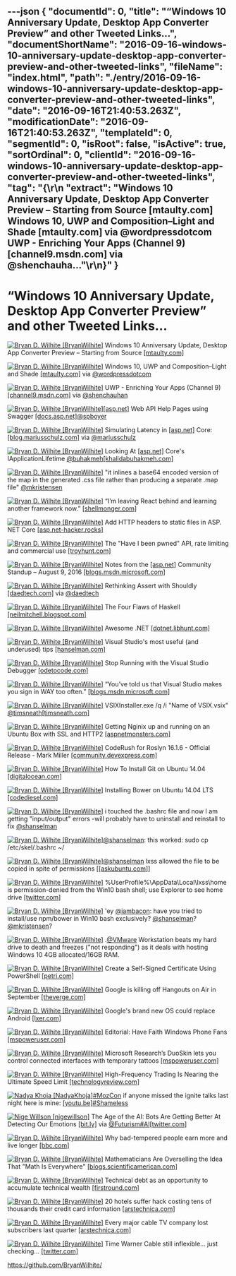 ---json
{
  "documentId": 0,
  "title": "“Windows 10 Anniversary Update, Desktop App Converter Preview” and other Tweeted Links…",
  "documentShortName": "2016-09-16-windows-10-anniversary-update-desktop-app-converter-preview-and-other-tweeted-links",
  "fileName": "index.html",
  "path": "./entry/2016-09-16-windows-10-anniversary-update-desktop-app-converter-preview-and-other-tweeted-links",
  "date": "2016-09-16T21:40:53.263Z",
  "modificationDate": "2016-09-16T21:40:53.263Z",
  "templateId": 0,
  "segmentId": 0,
  "isRoot": false,
  "isActive": true,
  "sortOrdinal": 0,
  "clientId": "2016-09-16-windows-10-anniversary-update-desktop-app-converter-preview-and-other-tweeted-links",
  "tag": "{\r\n  \"extract\": \"Windows 10 Anniversary Update, Desktop App Converter Preview – Starting from Source [mtaulty.com] Windows 10, UWP and Composition–Light and Shade [mtaulty.com] via @wordpressdotcom UWP - Enriching Your Apps (Channel 9) [channel9.msdn.com] via @shenchauha...\"\r\n}"
}
---

# “Windows 10 Anniversary Update, Desktop App Converter Preview” and other Tweeted Links…

[<img alt="Bryan D. Wilhite [BryanWilhite]" src="https://songhay.blob.core.windows.net/shared-social-twitter/BryanWilhite.jpeg">](http://songhayblog.azurewebsites.net/ "Bryan D. Wilhite [BryanWilhite]") Windows 10 Anniversary Update, Desktop App Converter Preview – Starting from Source [[mtaulty.com]](https://mtaulty.com/2016/08/12/windows-10-anniversary-update-desktop-app-converter-preview-starting-from-source/)

[<img alt="Bryan D. Wilhite [BryanWilhite]" src="https://songhay.blob.core.windows.net/shared-social-twitter/BryanWilhite.jpeg">](http://songhayblog.azurewebsites.net/ "Bryan D. Wilhite [BryanWilhite]") Windows 10, UWP and Composition–Light and Shade [[mtaulty.com]](https://mtaulty.com/2016/08/10/windows-10-uwp-and-composition-light-and-shade/) via [@wordpressdotcom](http://twitter.com/wordpressdotcom)

[<img alt="Bryan D. Wilhite [BryanWilhite]" src="https://songhay.blob.core.windows.net/shared-social-twitter/BryanWilhite.jpeg">](http://songhayblog.azurewebsites.net/ "Bryan D. Wilhite [BryanWilhite]") UWP - Enriching Your Apps (Channel 9) [[channel9.msdn.com]](https://channel9.msdn.com/Events/Build/Build-Tour-2016-Toronto/UWP-Enriching-Your-App) via [@shenchauhan](http://twitter.com/shenchauhan)

[<img alt="Bryan D. Wilhite [BryanWilhite]" src="https://songhay.blob.core.windows.net/shared-social-twitter/BryanWilhite.jpeg">](http://songhayblog.azurewebsites.net/ "Bryan D. Wilhite [BryanWilhite]")[[asp.net]](http://ASP.NET) Web API Help Pages using Swagger [[docs.asp.net]](https://docs.asp.net/en/latest/tutorials/web-api-help-pages-using-swagger.html#asp-net-web-api-help-pages-using-swagger)[@spboyer](http://twitter.com/spboyer)

[<img alt="Bryan D. Wilhite [BryanWilhite]" src="https://songhay.blob.core.windows.net/shared-social-twitter/BryanWilhite.jpeg">](http://songhayblog.azurewebsites.net/ "Bryan D. Wilhite [BryanWilhite]") Simulating Latency in [[asp.net]](http://ASP.NET) Core: [[blog.mariusschulz.com]](https://blog.mariusschulz.com/2016/08/06/simulating-latency-in-asp-net-core) via [@mariusschulz](http://twitter.com/mariusschulz)

[<img alt="Bryan D. Wilhite [BryanWilhite]" src="https://songhay.blob.core.windows.net/shared-social-twitter/BryanWilhite.jpeg">](http://songhayblog.azurewebsites.net/ "Bryan D. Wilhite [BryanWilhite]") Looking At [[asp.net]](http://ASP.NET) Core's IApplicationLifetime [@buhakmeh](http://twitter.com/buhakmeh)[[khalidabuhakmeh.com]](http://www.khalidabuhakmeh.com/looking-at-asp-net-cores-iapplicationlifetime)

[<img alt="Bryan D. Wilhite [BryanWilhite]" src="https://songhay.blob.core.windows.net/shared-social-twitter/BryanWilhite.jpeg">](http://songhayblog.azurewebsites.net/ "Bryan D. Wilhite [BryanWilhite]") "it inlines a base64 encoded version of the map in the generated .css file rather than producing a separate .map file" [@mkristensen](http://twitter.com/mkristensen)

[<img alt="Bryan D. Wilhite [BryanWilhite]" src="https://songhay.blob.core.windows.net/shared-social-twitter/BryanWilhite.jpeg">](http://songhayblog.azurewebsites.net/ "Bryan D. Wilhite [BryanWilhite]") “I’m leaving React behind and learning another framework now.” [[shellmonger.com]](https://shellmonger.com/2016/08/14/why-im-leaving-react-behind/)

[<img alt="Bryan D. Wilhite [BryanWilhite]" src="https://songhay.blob.core.windows.net/shared-social-twitter/BryanWilhite.jpeg">](http://songhayblog.azurewebsites.net/ "Bryan D. Wilhite [BryanWilhite]") Add HTTP headers to static files in ASP.​NET Core [[asp.net-hacker.rocks]](http://asp.net-hacker.rocks/2016/08/04/add-http-header-to-static-files-in-aspnetcore.html)

[<img alt="Bryan D. Wilhite [BryanWilhite]" src="https://songhay.blob.core.windows.net/shared-social-twitter/BryanWilhite.jpeg">](http://songhayblog.azurewebsites.net/ "Bryan D. Wilhite [BryanWilhite]") The "Have I been pwned" API, rate limiting and commercial use [[troyhunt.com]](https://www.troyhunt.com/the-have-i-been-pwned-api-rate-limiting-and-commercial-use/)

[<img alt="Bryan D. Wilhite [BryanWilhite]" src="https://songhay.blob.core.windows.net/shared-social-twitter/BryanWilhite.jpeg">](http://songhayblog.azurewebsites.net/ "Bryan D. Wilhite [BryanWilhite]") Notes from the [[asp.net]](http://ASP.NET) Community Standup – August 9, 2016 [[blogs.msdn.microsoft.com]](https://blogs.msdn.microsoft.com/webdev/2016/08/10/notes-from-the-asp-net-community-standup-august-9-2016/)

[<img alt="Bryan D. Wilhite [BryanWilhite]" src="https://songhay.blob.core.windows.net/shared-social-twitter/BryanWilhite.jpeg">](http://songhayblog.azurewebsites.net/ "Bryan D. Wilhite [BryanWilhite]") Rethinking Assert with Shouldly [[daedtech.com]](http://www.daedtech.com/rethinking-assert-with-shouldly/) via [@daedtech](http://twitter.com/daedtech)

[<img alt="Bryan D. Wilhite [BryanWilhite]" src="https://songhay.blob.core.windows.net/shared-social-twitter/BryanWilhite.jpeg">](http://songhayblog.azurewebsites.net/ "Bryan D. Wilhite [BryanWilhite]") The Four Flaws of Haskell [[neilmitchell.blogspot.com]](http://neilmitchell.blogspot.com/2016/08/the-four-flaws-of-haskell.html)

[<img alt="Bryan D. Wilhite [BryanWilhite]" src="https://songhay.blob.core.windows.net/shared-social-twitter/BryanWilhite.jpeg">](http://songhayblog.azurewebsites.net/ "Bryan D. Wilhite [BryanWilhite]") Awesome .NET [[dotnet.libhunt.com]](https://dotnet.libhunt.com/)

[<img alt="Bryan D. Wilhite [BryanWilhite]" src="https://songhay.blob.core.windows.net/shared-social-twitter/BryanWilhite.jpeg">](http://songhayblog.azurewebsites.net/ "Bryan D. Wilhite [BryanWilhite]") Visual Studio's most useful (and underused) tips [[hanselman.com]](http://www.hanselman.com/blog/VisualStudiosMostUsefulAndUnderusedTips.aspx)

[<img alt="Bryan D. Wilhite [BryanWilhite]" src="https://songhay.blob.core.windows.net/shared-social-twitter/BryanWilhite.jpeg">](http://songhayblog.azurewebsites.net/ "Bryan D. Wilhite [BryanWilhite]") Stop Running with the Visual Studio Debugger [[odetocode.com]](http://odetocode.com/blogs/scott/archive/2016/08/16/stop-running-with-the-visual-studio-debugger.aspx)

[<img alt="Bryan D. Wilhite [BryanWilhite]" src="https://songhay.blob.core.windows.net/shared-social-twitter/BryanWilhite.jpeg">](http://songhayblog.azurewebsites.net/ "Bryan D. Wilhite [BryanWilhite]") “You’ve told us that Visual Studio makes you sign in WAY too often.” [[blogs.msdn.microsoft.com]](https://blogs.msdn.microsoft.com/visualstudio/2016/08/15/fewer-visual-studio-sign-in-prompts/)

[<img alt="Bryan D. Wilhite [BryanWilhite]" src="https://songhay.blob.core.windows.net/shared-social-twitter/BryanWilhite.jpeg">](http://songhayblog.azurewebsites.net/ "Bryan D. Wilhite [BryanWilhite]") VSIXInstaller.exe /q /i "Name of VSIX.vsix" [@timsneath](http://twitter.com/timsneath)[[timsneath.com]](http://timsneath.com/visual-studio-2015-installation-options/)

[<img alt="Bryan D. Wilhite [BryanWilhite]" src="https://songhay.blob.core.windows.net/shared-social-twitter/BryanWilhite.jpeg">](http://songhayblog.azurewebsites.net/ "Bryan D. Wilhite [BryanWilhite]") Getting Nginix up and running on an Ubuntu Box with SSL and HTTP2 [[aspnetmonsters.com]](http://aspnetmonsters.com/2016/08/2016-08-07-nginx2/#)

[<img alt="Bryan D. Wilhite [BryanWilhite]" src="https://songhay.blob.core.windows.net/shared-social-twitter/BryanWilhite.jpeg">](http://songhayblog.azurewebsites.net/ "Bryan D. Wilhite [BryanWilhite]") CodeRush for Roslyn 16.1.6 - Official Release - Mark Miller [[community.devexpress.com]](https://community.devexpress.com/blogs/markmiller/archive/2016/08/10/coderush-for-roslyn-16-1-final-release-is-here.aspx)

[<img alt="Bryan D. Wilhite [BryanWilhite]" src="https://songhay.blob.core.windows.net/shared-social-twitter/BryanWilhite.jpeg">](http://songhayblog.azurewebsites.net/ "Bryan D. Wilhite [BryanWilhite]") How To Install Git on Ubuntu 14.04 [[digitalocean.com]](https://www.digitalocean.com/community/tutorials/how-to-install-git-on-ubuntu-14-04#how-to-set-up-git)

[<img alt="Bryan D. Wilhite [BryanWilhite]" src="https://songhay.blob.core.windows.net/shared-social-twitter/BryanWilhite.jpeg">](http://songhayblog.azurewebsites.net/ "Bryan D. Wilhite [BryanWilhite]") Installing Bower on Ubuntu 14.04 LTS [[codediesel.com]](http://www.codediesel.com/javascript/installing-bower-on-ubuntu-14-04-lts/)

[<img alt="Bryan D. Wilhite [BryanWilhite]" src="https://songhay.blob.core.windows.net/shared-social-twitter/BryanWilhite.jpeg">](http://songhayblog.azurewebsites.net/ "Bryan D. Wilhite [BryanWilhite]") i touched the .bashrc file and now I am getting "input/output" errors -will probably have to uninstall and reinstall to fix [@shanselman](http://twitter.com/shanselman)

[<img alt="Bryan D. Wilhite [BryanWilhite]" src="https://songhay.blob.core.windows.net/shared-social-twitter/BryanWilhite.jpeg">](http://songhayblog.azurewebsites.net/ "Bryan D. Wilhite [BryanWilhite]")[@shanselman](http://twitter.com/shanselman): this worked: sudo cp /etc/skel/.bashrc ~/

[<img alt="Bryan D. Wilhite [BryanWilhite]" src="https://songhay.blob.core.windows.net/shared-social-twitter/BryanWilhite.jpeg">](http://songhayblog.azurewebsites.net/ "Bryan D. Wilhite [BryanWilhite]")[@shanselman](http://twitter.com/shanselman) lxss allowed the file to be copied in spite of permissions [[[askubuntu.com]](http://askubuntu.com/questions/404424/how-do-i-restore-bashrc-to-its-default)]

[<img alt="Bryan D. Wilhite [BryanWilhite]" src="https://songhay.blob.core.windows.net/shared-social-twitter/BryanWilhite.jpeg">](http://songhayblog.azurewebsites.net/ "Bryan D. Wilhite [BryanWilhite]") %UserProfile%\AppData\Local\lxss\home is permission-denied from the Win10 bash shell; use Explorer to see home drive [[twitter.com]](http://twitter.com/BryanWilhite/status/763587424228212737/photo/1)

[<img alt="Bryan D. Wilhite [BryanWilhite]" src="https://songhay.blob.core.windows.net/shared-social-twitter/BryanWilhite.jpeg">](http://songhayblog.azurewebsites.net/ "Bryan D. Wilhite [BryanWilhite]") 'ey [@iambacon](http://twitter.com/iambacon): have you tried to install/use npm/bower in Win10 bash exclusively? [@shanselman](http://twitter.com/shanselman)? [@mkristensen](http://twitter.com/mkristensen)?

[<img alt="Bryan D. Wilhite [BryanWilhite]" src="https://songhay.blob.core.windows.net/shared-social-twitter/BryanWilhite.jpeg">](http://songhayblog.azurewebsites.net/ "Bryan D. Wilhite [BryanWilhite]") .[@VMware](http://twitter.com/VMware) Workstation beats my hard drive to death and freezes ("not responding") as it deals with hosting Windows 10 4GB allocated/16GB RAM.

[<img alt="Bryan D. Wilhite [BryanWilhite]" src="https://songhay.blob.core.windows.net/shared-social-twitter/BryanWilhite.jpeg">](http://songhayblog.azurewebsites.net/ "Bryan D. Wilhite [BryanWilhite]") Create a Self-Signed Certificate Using PowerShell [[petri.com]](https://www.petri.com/create-self-signed-certificate-using-powershell)

[<img alt="Bryan D. Wilhite [BryanWilhite]" src="https://songhay.blob.core.windows.net/shared-social-twitter/BryanWilhite.jpeg">](http://songhayblog.azurewebsites.net/ "Bryan D. Wilhite [BryanWilhite]") Google is killing off Hangouts on Air in September [[theverge.com]](http://www.theverge.com/2016/8/15/12490666/google-hangouts-on-air-september-youtube-live)

[<img alt="Bryan D. Wilhite [BryanWilhite]" src="https://songhay.blob.core.windows.net/shared-social-twitter/BryanWilhite.jpeg">](http://songhayblog.azurewebsites.net/ "Bryan D. Wilhite [BryanWilhite]") Google's brand new OS could replace Android [[lxer.com]](http://lxer.com/module/newswire/ext_link.php?rid=232808)

[<img alt="Bryan D. Wilhite [BryanWilhite]" src="https://songhay.blob.core.windows.net/shared-social-twitter/BryanWilhite.jpeg">](http://songhayblog.azurewebsites.net/ "Bryan D. Wilhite [BryanWilhite]") Editorial: Have Faith Windows Phone Fans [[mspoweruser.com]](http://mspoweruser.com/editorial-keep-the-faith-windows-phone-fans/)

[<img alt="Bryan D. Wilhite [BryanWilhite]" src="https://songhay.blob.core.windows.net/shared-social-twitter/BryanWilhite.jpeg">](http://songhayblog.azurewebsites.net/ "Bryan D. Wilhite [BryanWilhite]") Microsoft Research’s DuoSkin lets you control connected interfaces with temporary tattoos [[mspoweruser.com]](http://mspoweruser.com/microsoft-researchs-duoskin-lets-control-connected-interfaces-temporary-tattoos/)

[<img alt="Bryan D. Wilhite [BryanWilhite]" src="https://songhay.blob.core.windows.net/shared-social-twitter/BryanWilhite.jpeg">](http://songhayblog.azurewebsites.net/ "Bryan D. Wilhite [BryanWilhite]") High-Frequency Trading Is Nearing the Ultimate Speed Limit [[technologyreview.com]](https://www.technologyreview.com/s/602135/high-frequency-trading-is-nearing-the-ultimate-speed-limit/)

[<img alt="Nadya Khoja [NadyaKhoja]" src="https://songhay.blob.core.windows.net/shared-social-twitter/NadyaKhoja.jpg">](http://www.venngage.com/ "Nadya Khoja [NadyaKhoja]")[#MozCon](http://twitter.com/search?q=%23MozCon) if anyone missed the ignite talks last night here is mine: [[youtu.be]](https://youtu.be/t6YmLansDnI)[#Shameless](http://twitter.com/search?q=%23Shameless)

[<img alt="Nige Willson [nigewillson]" src="https://songhay.blob.core.windows.net/shared-social-twitter/nigewillson.jpg">](http://uk.linkedin.com/in/nigelwillson "Nige Willson [nigewillson]") The Age of the AI: Bots Are Getting Better At Detecting Our Emotions [[bit.ly]](http://bit.ly/2cMoJaL) via [@Futurism](http://twitter.com/Futurism)[#AI](http://twitter.com/search?q=%23AI)[[twitter.com]](https://twitter.com/nigewillson/status/776693367468163076/photo/1)

[<img alt="Bryan D. Wilhite [BryanWilhite]" src="https://songhay.blob.core.windows.net/shared-social-twitter/BryanWilhite.jpeg">](http://songhayblog.azurewebsites.net/ "Bryan D. Wilhite [BryanWilhite]") Why bad-tempered people earn more and live longer [[bbc.com]](http://www.bbc.com/future/story/20160809-why-it-pays-to-be-grumpy-and-bad-tempered)

[<img alt="Bryan D. Wilhite [BryanWilhite]" src="https://songhay.blob.core.windows.net/shared-social-twitter/BryanWilhite.jpeg">](http://songhayblog.azurewebsites.net/ "Bryan D. Wilhite [BryanWilhite]") Mathematicians Are Overselling the Idea That "Math Is Everywhere" [[blogs.scientificamerican.com]](http://blogs.scientificamerican.com/guest-blog/mathematicians-are-overselling-the-idea-that-math-is-everywhere/?WT.mc_id=SA_FB_MATH_BLOG)

[<img alt="Bryan D. Wilhite [BryanWilhite]" src="https://songhay.blob.core.windows.net/shared-social-twitter/BryanWilhite.jpeg">](http://songhayblog.azurewebsites.net/ "Bryan D. Wilhite [BryanWilhite]") Technical debt as an opportunity to accumulate technical wealth [[firstround.com]](http://firstround.com/review/forget-technical-debt-heres-how-to-build-technical-wealth/)

[<img alt="Bryan D. Wilhite [BryanWilhite]" src="https://songhay.blob.core.windows.net/shared-social-twitter/BryanWilhite.jpeg">](http://songhayblog.azurewebsites.net/ "Bryan D. Wilhite [BryanWilhite]") 20 hotels suffer hack costing tens of thousands their credit card information [[arstechnica.com]](http://arstechnica.com/security/2016/08/20-hotels-suffer-hack-costing-tens-of-thousands-their-credit-card-information/)

[<img alt="Bryan D. Wilhite [BryanWilhite]" src="https://songhay.blob.core.windows.net/shared-social-twitter/BryanWilhite.jpeg">](http://songhayblog.azurewebsites.net/ "Bryan D. Wilhite [BryanWilhite]") Every major cable TV company lost subscribers last quarter [[arstechnica.com]](http://arstechnica.com/information-technology/2016/08/every-major-cable-tv-company-lost-subscribers-last-quarter/)

[<img alt="Bryan D. Wilhite [BryanWilhite]" src="https://songhay.blob.core.windows.net/shared-social-twitter/BryanWilhite.jpeg">](http://songhayblog.azurewebsites.net/ "Bryan D. Wilhite [BryanWilhite]") Time Warner Cable still inflexible... just checking... [[twitter.com]](http://twitter.com/BryanWilhite/status/765426214546706432/photo/1)

<https://github.com/BryanWilhite/>
